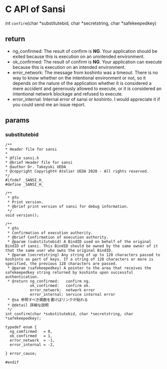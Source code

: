# C API of Sansi

int ``confirm``(char *substitutebid, char *secretstring, char *safekeepedkey)  

## return

- ng_confirmed: The result of confirm is **NG**. Your application should be exited because this is execution on an unintended environment.
- ok_confirmed: The result of confirm is **NG**. Your application can execute because this is execution on an intended environment.
- error_network: The message from koshinto was a timeout. There is no way to know whether on the intentional environment or not, so it depends on the nature of the application whether it is considered a mere accident and generously allowed to execute, or it is considered an intentional network blockage and refused to execute.
- error_internal: Internal error of sansi or koshinto. 
I would appreciate it if you could send me an issue report.

## params

### substitutebid

```c:
/**
* Header file for sansi
* 
* @file sansi.h
* @brief Header file for sansi
* @author Dr. Takeyuki UEDA
* @copyright Copyright© Atelier UEDA 2020 - All rights reserved.
*/
#ifndef _SANSI_H_
#define _SANSI_H_

/**
 * @fn
 * Print version.
 * @brief print version of sansi for debug information.
 */
void version();

/**
 * @fn
 * Confirmation of execution authority.
 * @brief Confirmation of execution authority.
 * @param (substitutebid) A BindID used on behalf of the original BindID of sansi. This BindID should be owned by the same owner of it that the same user who owns the original BindID.
 * @param (secretstring) Any string of up to 128 characters passed to koshinto as part of keys. If a string of 128 characters or more is specified, the previous 128 characters are passed.
 * @param (safekeepedkey) A pointer to the area that receives the safekeepedkey string returned by koshinto upon successful authentication.
 * @return ng_confirmed:   confirm ng.
           ok_confirmed:   confirm ok.
           error_network:  network error
           error_internal: service internal error
 * @sa 参照すべき関数を書けばリンクが貼れる
 * @detail 詳細な説明
 */
int confirm(char *substitutebid, char *secretstring, char *safekeepedkey);

typedef enum {
  ng_comfirmed   = 0,
  ok_confirmed   = 1,
  error_network  = -1,
  error_internal = -2,

} error_cause;

#endif
```